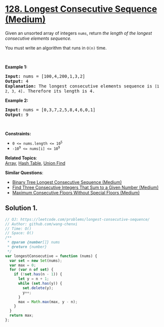 # [128. Longest Consecutive Sequence (Medium)](https://leetcode.com/problems/longest-consecutive-sequence/)

<p>Given an unsorted array of integers <code>nums</code>, return <em>the length of the longest consecutive elements sequence.</em></p>

<p>You must write an algorithm that runs in&nbsp;<code>O(n)</code>&nbsp;time.</p>

<p>&nbsp;</p>
<p><strong>Example 1:</strong></p>

<pre><strong>Input:</strong> nums = [100,4,200,1,3,2]
<strong>Output:</strong> 4
<strong>Explanation:</strong> The longest consecutive elements sequence is <code>[1, 2, 3, 4]</code>. Therefore its length is 4.
</pre>

<p><strong>Example 2:</strong></p>

<pre><strong>Input:</strong> nums = [0,3,7,2,5,8,4,6,0,1]
<strong>Output:</strong> 9
</pre>

<p>&nbsp;</p>
<p><strong>Constraints:</strong></p>

<ul>
	<li><code>0 &lt;= nums.length &lt;= 10<sup>5</sup></code></li>
	<li><code>-10<sup>9</sup> &lt;= nums[i] &lt;= 10<sup>9</sup></code></li>
</ul>

**Related Topics**:  
[Array](https://leetcode.com/tag/array/), [Hash Table](https://leetcode.com/tag/hash-table/), [Union Find](https://leetcode.com/tag/union-find/)

**Similar Questions**:

- [Binary Tree Longest Consecutive Sequence (Medium)](https://leetcode.com/problems/binary-tree-longest-consecutive-sequence/)
- [Find Three Consecutive Integers That Sum to a Given Number (Medium)](https://leetcode.com/problems/find-three-consecutive-integers-that-sum-to-a-given-number/)
- [Maximum Consecutive Floors Without Special Floors (Medium)](https://leetcode.com/problems/maximum-consecutive-floors-without-special-floors/)

## Solution 1.

```js
// OJ: https://leetcode.com/problems/longest-consecutive-sequence/
// Author: github.com/wang-chenxi
// Time: O()
// Space: O()
/**
 * @param {number[]} nums
 * @return {number}
 */
var longestConsecutive = function (nums) {
  var set = new Set(nums);
  var max = 0;
  for (var n of set) {
    if (!set.has(n - 1)) {
      let y = n + 1;
      while (set.has(y)) {
        set.delete(y);
        y++;
      }
      max = Math.max(max, y - n);
    }
  }
  return max;
};
```
